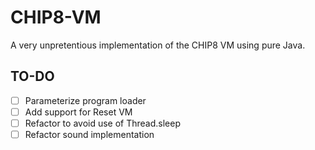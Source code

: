 # CHIP8-VM

A very unpretentious implementation of the CHIP8 VM using pure Java.

## TO-DO
- [ ] Parameterize program loader
- [ ] Add support for Reset VM
- [ ] Refactor to avoid use of Thread.sleep
- [ ] Refactor sound implementation
